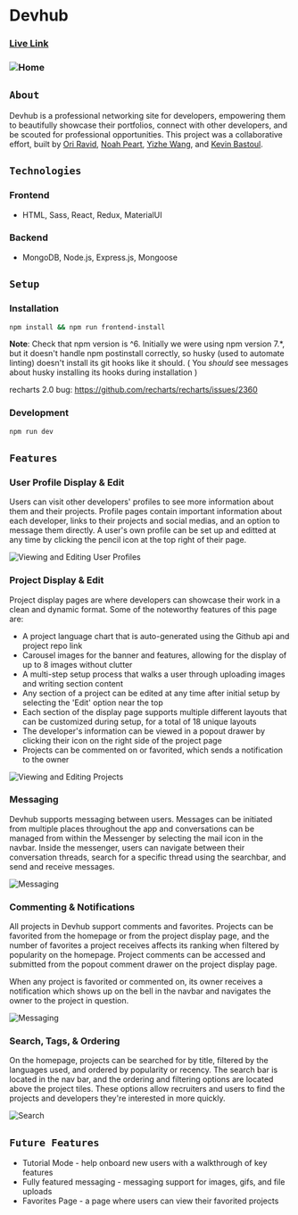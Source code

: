 # Devhub

### [Live Link](https://getdevhub.herokuapp.com/)

### ![Home](https://github.com/aA-devHub/devhub/blob/master/frontend/public/readme/home.png)

## `About`
Devhub is a professional networking site for developers, empowering them to beautifully showcase their portfolios, connect with other developers, and be scouted for professional opportunities. 
This project was a collaborative effort, built by [Ori Ravid](https://github.com/oriravid), [Noah Peart](https://github.com/nverno), [Yizhe Wang](https://github.com/YizheWill), and [Kevin Bastoul](https://github.com/kaycbas). 

## `Technologies`
### Frontend
- HTML, Sass, React, Redux, MaterialUI

### Backend
- MongoDB, Node.js, Express.js, Mongoose

## `Setup`
### Installation

```sh
npm install && npm run frontend-install
```

**Note**: Check that npm version is ^6. Initially we were using npm version 7.\*, but it doesn't handle npm postinstall correctly, so husky (used to automate linting) doesn't install its git hooks like it should. ( You _should_ see messages about husky installing its hooks during installation )

recharts 2.0 bug: https://github.com/recharts/recharts/issues/2360

### Development

```sh
npm run dev
```

## `Features`
### User Profile Display & Edit
Users can visit other developers' profiles to see more information about them and their projects. Profile pages contain important information about each developer, links to their projects and social medias, and an option to message them directly. A user's own profile can be set up and editted at any time by clicking the pencil icon at the top right of their page.

![Viewing and Editing User Profiles](https://github.com/aA-devHub/devhub/blob/master/frontend/public/readme/user_profile.gif)

### Project Display & Edit
Project display pages are where developers can showcase their work in a clean and dynamic format. Some of the noteworthy features of this page are:
- A project language chart that is auto-generated using the Github api and project repo link
- Carousel images for the banner and features, allowing for the display of up to 8 images without clutter
- A multi-step setup process that walks a user through uploading images and writing section content
- Any section of a project can be edited at any time after initial setup by selecting the 'Edit' option near the top
- Each section of the display page supports multiple different layouts that can be customized during setup, for a total of 18 unique layouts
- The developer's information can be viewed in a popout drawer by clicking their icon on the right side of the project page
- Projects can be commented on or favorited, which sends a notification to the owner

![Viewing and Editing Projects](https://github.com/aA-devHub/devhub/blob/master/frontend/public/readme/project_display.gif)

### Messaging
Devhub supports messaging between users. Messages can be initiated from multiple places throughout the app and conversations can be managed from within the Messenger by selecting the mail icon in the navbar. Inside the messenger, users can navigate between their conversation threads, search for a specific thread using the searchbar, and send and receive messages.

![Messaging](https://github.com/aA-devHub/devhub/blob/master/frontend/public/readme/messaging.gif)

### Commenting & Notifications
All projects in Devhub support comments and favorites. Projects can be favorited from the homepage or from the project display page, and the number of favorites a project receives affects its ranking when filtered by popularity on the homepage. Project comments can be accessed and submitted from the popout comment drawer on the project display page.

When any project is favorited or commented on, its owner receives a notification which shows up on the bell in the navbar and navigates the owner to the project in question.

![Messaging](https://github.com/aA-devHub/devhub/blob/master/frontend/public/readme/commenting.gif)

### Search, Tags, & Ordering
On the homepage, projects can be searched for by title, filtered by the languages used, and ordered by popularity or recency. The search bar is located in the nav bar, and the ordering and filtering options are located above the project tiles. These options allow recruiters and users to find the projects and developers they're interested in more quickly.

![Search](https://github.com/aA-devHub/devhub/blob/master/frontend/public/readme/search.gif)

## `Future Features`
- Tutorial Mode - help onboard new users with a walkthrough of key features
- Fully featured messaging - messaging support for images, gifs, and file uploads
- Favorites Page - a page where users can view their favorited projects

